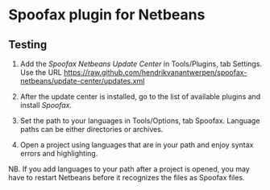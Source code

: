 # Spoofax plugin for Netbeans

## Testing

1. Add the _Spoofax Netbeans Update Center_ in Tools/Plugins, tab
   Settings. Use the URL
   https://raw.github.com/hendrikvanantwerpen/spoofax-netbeans/update-center/updates.xml

2. After the update center is installed, go to the list of available
   plugins and install _Spoofax_.

3. Set the path to your languages in Tools/Options, tab
   Spoofax. Language paths can be either directories or archives.

4. Open a project using languages that are in your path and enjoy
   syntax errors and highlighting.

NB. If you add languages to your path after a project is opened, you
may have to restart Netbeans before it recognizes the files as Spoofax
files.
